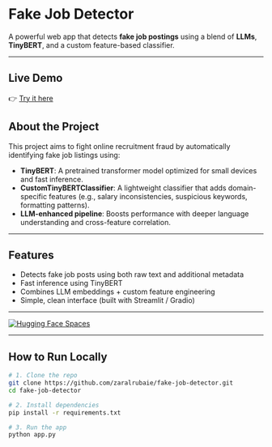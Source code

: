 #  Fake Job Detector

A powerful web app that detects **fake job postings** using a blend of **LLMs**, **TinyBERT**, and a custom feature-based classifier.

---

##  Live Demo
👉 [Try it here]((https://huggingface.co/spaces/zahraa12355/Fakenews_detector))


##  About the Project
This project aims to fight online recruitment fraud by automatically identifying fake job listings using:

-  **TinyBERT**: A pretrained transformer model optimized for small devices and fast inference.
- **CustomTinyBERTClassifier**: A lightweight classifier that adds domain-specific features (e.g., salary inconsistencies, suspicious keywords, formatting patterns).
-  **LLM-enhanced pipeline**: Boosts performance with deeper language understanding and cross-feature correlation.

---

## Features

- Detects fake job posts using both raw text and additional metadata
- Fast inference using TinyBERT
- Combines LLM embeddings + custom feature engineering
- Simple, clean interface (built with Streamlit / Gradio)

---
[![Hugging Face Spaces](https://img.shields.io/badge/Live-Demo-blue?logo=huggingface)](https://huggingface.co/spaces/zahraa12355/Fakenews_detector)

---
## How to Run Locally

```bash
# 1. Clone the repo
git clone https://github.com/zaralrubaie/fake-job-detector.git
cd fake-job-detector

# 2. Install dependencies
pip install -r requirements.txt

# 3. Run the app
python app.py
```
